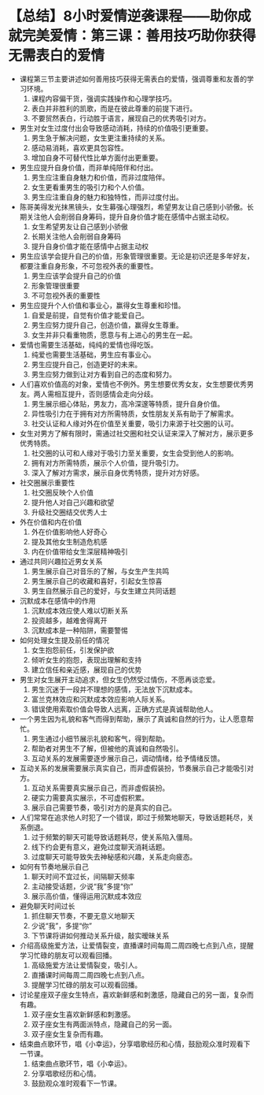 # 【总结】8小时爱情逆袭课程——助你成就完美爱情：第三课：善用技巧助你获得无需表白的爱情

-   课程第三节主要讲述如何善用技巧获得无需表白的爱情，强调尊重和友善的学习环境。
    1.  课程内容偏干货，强调实践操作和心理学技巧。
    2.  表白并非胜利的凯歌，而是在彼此尊重的前提下进行。
    3.  不要贸然表白，行动胜于语言，展现自己的优秀吸引对方。
-   男生对女生过度付出会导致感动消耗，持续的价值吸引更重要。
    1.  男生急于解决问题，女生更注重持续的关系。
    2.  感动易消耗，喜欢更具包容性。
    3.  增加自身不可替代性比单方面付出更重要。
-   男生应提升自身价值，而非单纯陪伴和付出。
    1.  男生应注重自身魅力和价值，而非过度陪伴。
    2.  女生更看重男生的吸引力和个人价值。
    3.  男生应注重自身的魅力和独特性，而非过度付出。
-   陈哥美得发光抹黑镜头，女生募强心理强烈，希望男友让自己感到小骄傲。长期关注他人会削弱自身筹码，提升自身价值才能在感情中占据主动权。
    1.  女生希望男友让自己感到小骄傲
    2.  长期关注他人会削弱自身筹码
    3.  提升自身价值才能在感情中占据主动权
-   男生应该学会提升自己的价值，形象管理很重要。无论是初识还是多年好友，都要注重自身形象，不可忽视外表的重要性。
    1.  男生应该学会提升自己的价值
    2.  形象管理很重要
    3.  不可忽视外表的重要性
-   男生应提升个人价值和事业心，赢得女生尊重和珍惜。
    1.  自爱是前提，自觉有价值才能爱自己。
    2.  男生应努力提升自己，创造价值，赢得女生尊重。
    3.  女生并非只看重物质，愿意与有上进心的男生在一起。
-   爱情也需要生活基础，纯纯的爱情也得吃饭。
    1.  纯爱也需要生活基础，男生应有事业心。
    2.  男生应提升自己，创造更好的未来。
    3.  男生应努力做到让对方看到自己的态度和努力。
-   人们喜欢价值高的对象，爱情也不例外。男生想要优秀女友，女生想要优秀男友。两人需相互提升，否则感情会走向分歧。
    1.  男生展示细心体贴，男友力，高冷深邃等特质，提升自身价值。
    2.  异性吸引力在于拥有对方所需特质，女性朋友关系有助于了解需求。
    3.  社交认证和人缘对外在价值至关重要，吸引力来源于社交圈的认可。
-   女生对男方了解有限时，需通过社交圈和社交认证来深入了解对方，展示更多优秀特质。
    1.  社交圈的认可和人缘对于吸引力至关重要，女生会受到他人的影响。
    2.  拥有对方所需特质，展示个人价值，提升吸引力。
    3.  深入了解对方需求，展示自身优秀特质，提升对方好感。
-   社交圈展示重要性
    1.  社交圈反映个人价值
    2.  提升他人对自己兴趣和欲望
    3.  升级社交圈结交优秀人士
-   外在价值和内在价值
    1.  外在价值影响他人好奇心
    2.  提及其他女生制造危机感
    3.  内在价值带给女生深层精神吸引
-   通过共同兴趣拉近男女关系
    1.  男生展示自己对音乐的了解，与女生产生共鸣
    2.  男生展示自己的收藏和喜好，引起女生惊喜
    3.  男生自然展示自己的爱好，与女生建立共同话题
-   沉默成本在感情中的作用
    1.  沉默成本效应使人难以切断关系
    2.  投资越多，越难舍得离开
    3.  沉默成本是一种陷阱，需要警惕
-   如何处理女生提及前任的情况
    1.  女生抱怨前任，引发保护欲
    2.  倾听女生的抱怨，表现出理解和支持
    3.  建立信任和亲近感，展现自己的优势
-   男生对女生展开主动追求，但女生仍然受过情伤，不愿再谈恋爱。
    1.  男生沉迷于一段并不理想的感情，无法放下沉默成本。
    2.  富兰克林效应和沉默成本效应影响人际关系。
    3.  错误使用索取价值会导致人远离，正确方式是真诚帮助他人。
-   一个男生因为礼貌和客气而得到帮助，展示了真诚和自然的行为，让人愿意帮忙。
    1.  男生通过小细节展示礼貌和客气，得到帮助。
    2.  帮助者对男生不了解，但被他的真诚和自然吸引。
    3.  互动关系的发展需要逐步展示自己，调动情绪，给予情绪反馈。
-   互动关系的发展需要展示真实自己，而非虚假装扮，节奏展示自己才能吸引对方。
    1.  互动关系需要真实展示自己，而非虚假装扮。
    2.  硬实力需要真实展示，不可虚假积累。
    3.  展示自己需要节奏，吸引对方的是真实的自己。
-   人们常常在追求他人时犯了一个错误，即过于频繁地聊天，导致话题耗尽，关系倒退。
    1.  过于频繁的聊天可能导致话题耗尽，使关系陷入僵局。
    2.  线下约会更有意义，避免过度聊天消耗话题。
    3.  过度聊天可能导致失去神秘感和兴趣，关系走向疲态。
-   如何有节奏地展示自己
    1.  聊天时间不宜过长，间隔聊天频率
    2.  主动接受话题，少说“我”多提“你”
    3.  展示高价值，懂得运用沉默成本效应
-   避免聊天时间过长
    1.  抓住聊天节奏，不要无意义地聊天
    2.  少说“我”，多提“你”
    3.  下节课将讲如何推动关系升级，敲实暧昧关系
-   介绍高级施爱方法，让爱情裂变，直播课时间每周二周四晚七点到八点，提醒学习忙碌的朋友可以观看回播。
    1.  高级施爱方法让爱情裂变，吸引人。
    2.  直播课时间每周二周四晚七点到八点。
    3.  提醒学习忙碌的朋友可以观看回播。
-   讨论星座双子座女生特点，喜欢新鲜感和刺激感，隐藏自己的另一面，复杂而有趣。
    1.  双子座女生喜欢新鲜感和刺激感。
    2.  双子座女生有两面派特点，隐藏自己的另一面。
    3.  双子座女生复杂而有趣。
-   结束曲点歌环节，唱《小幸运》，分享唱歌经历和心情，鼓励观众准时观看下一节课。
    1.  结束曲点歌环节，唱《小幸运》。
    2.  分享唱歌经历和心情。
    3.  鼓励观众准时观看下一节课。